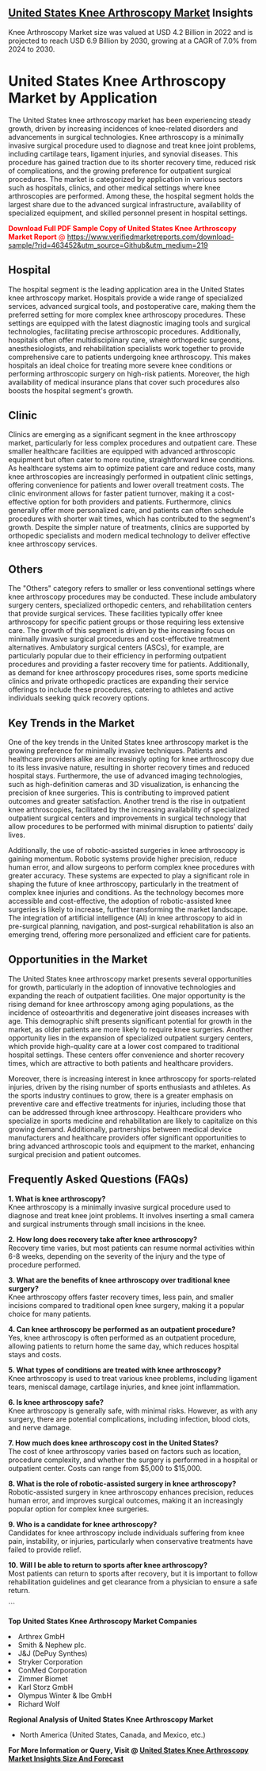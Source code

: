 <h2><a href="https://www.verifiedmarketreports.com/download-sample/?rid=463452&amp;utm_source=Github&amp;utm_medium=219" target="_blank">United States Knee Arthroscopy Market</a> Insights</h2><p>Knee Arthroscopy Market size was valued at USD 4.2 Billion in 2022 and is projected to reach USD 6.9 Billion by 2030, growing at a CAGR of 7.0% from 2024 to 2030.</p><p> <h1>United States Knee Arthroscopy Market by Application</h1> <p>The United States knee arthroscopy market has been experiencing steady growth, driven by increasing incidences of knee-related disorders and advancements in surgical technologies. Knee arthroscopy is a minimally invasive surgical procedure used to diagnose and treat knee joint problems, including cartilage tears, ligament injuries, and synovial diseases. This procedure has gained traction due to its shorter recovery time, reduced risk of complications, and the growing preference for outpatient surgical procedures. The market is categorized by application in various sectors such as hospitals, clinics, and other medical settings where knee arthroscopies are performed. Among these, the hospital segment holds the largest share due to the advanced surgical infrastructure, availability of specialized equipment, and skilled personnel present in hospital settings. <p><span class=""><span style="color: #ff0000;"><strong>Download Full PDF Sample Copy of United States Knee Arthroscopy Market Report</strong> @ </span><a href="https://www.verifiedmarketreports.com/download-sample/?rid=463452&amp;utm_source=Github&amp;utm_medium=219" target="_blank">https://www.verifiedmarketreports.com/download-sample/?rid=463452&amp;utm_source=Github&amp;utm_medium=219</a></span></p> <h2>Hospital</h2> <p>The hospital segment is the leading application area in the United States knee arthroscopy market. Hospitals provide a wide range of specialized services, advanced surgical tools, and postoperative care, making them the preferred setting for more complex knee arthroscopy procedures. These settings are equipped with the latest diagnostic imaging tools and surgical technologies, facilitating precise arthroscopic procedures. Additionally, hospitals often offer multidisciplinary care, where orthopedic surgeons, anesthesiologists, and rehabilitation specialists work together to provide comprehensive care to patients undergoing knee arthroscopy. This makes hospitals an ideal choice for treating more severe knee conditions or performing arthroscopic surgery on high-risk patients. Moreover, the high availability of medical insurance plans that cover such procedures also boosts the hospital segment's growth. <h2>Clinic</h2> <p>Clinics are emerging as a significant segment in the knee arthroscopy market, particularly for less complex procedures and outpatient care. These smaller healthcare facilities are equipped with advanced arthroscopic equipment but often cater to more routine, straightforward knee conditions. As healthcare systems aim to optimize patient care and reduce costs, many knee arthroscopies are increasingly performed in outpatient clinic settings, offering convenience for patients and lower overall treatment costs. The clinic environment allows for faster patient turnover, making it a cost-effective option for both providers and patients. Furthermore, clinics generally offer more personalized care, and patients can often schedule procedures with shorter wait times, which has contributed to the segment's growth. Despite the simpler nature of treatments, clinics are supported by orthopedic specialists and modern medical technology to deliver effective knee arthroscopy services. <h2>Others</h2> <p>The "Others" category refers to smaller or less conventional settings where knee arthroscopy procedures may be conducted. These include ambulatory surgery centers, specialized orthopedic centers, and rehabilitation centers that provide surgical services. These facilities typically offer knee arthroscopy for specific patient groups or those requiring less extensive care. The growth of this segment is driven by the increasing focus on minimally invasive surgical procedures and cost-effective treatment alternatives. Ambulatory surgical centers (ASCs), for example, are particularly popular due to their efficiency in performing outpatient procedures and providing a faster recovery time for patients. Additionally, as demand for knee arthroscopy procedures rises, some sports medicine clinics and private orthopedic practices are expanding their service offerings to include these procedures, catering to athletes and active individuals seeking quick recovery options. <h2>Key Trends in the Market</h2> <p>One of the key trends in the United States knee arthroscopy market is the growing preference for minimally invasive techniques. Patients and healthcare providers alike are increasingly opting for knee arthroscopy due to its less invasive nature, resulting in shorter recovery times and reduced hospital stays. Furthermore, the use of advanced imaging technologies, such as high-definition cameras and 3D visualization, is enhancing the precision of knee surgeries. This is contributing to improved patient outcomes and greater satisfaction. Another trend is the rise in outpatient knee arthroscopies, facilitated by the increasing availability of specialized outpatient surgical centers and improvements in surgical technology that allow procedures to be performed with minimal disruption to patients' daily lives. <p>Additionally, the use of robotic-assisted surgeries in knee arthroscopy is gaining momentum. Robotic systems provide higher precision, reduce human error, and allow surgeons to perform complex knee procedures with greater accuracy. These systems are expected to play a significant role in shaping the future of knee arthroscopy, particularly in the treatment of complex knee injuries and conditions. As the technology becomes more accessible and cost-effective, the adoption of robotic-assisted knee surgeries is likely to increase, further transforming the market landscape. The integration of artificial intelligence (AI) in knee arthroscopy to aid in pre-surgical planning, navigation, and post-surgical rehabilitation is also an emerging trend, offering more personalized and efficient care for patients. <h2>Opportunities in the Market</h2> <p>The United States knee arthroscopy market presents several opportunities for growth, particularly in the adoption of innovative technologies and expanding the reach of outpatient facilities. One major opportunity is the rising demand for knee arthroscopy among aging populations, as the incidence of osteoarthritis and degenerative joint diseases increases with age. This demographic shift presents significant potential for growth in the market, as older patients are more likely to require knee surgeries. Another opportunity lies in the expansion of specialized outpatient surgery centers, which provide high-quality care at a lower cost compared to traditional hospital settings. These centers offer convenience and shorter recovery times, which are attractive to both patients and healthcare providers. <p>Moreover, there is increasing interest in knee arthroscopy for sports-related injuries, driven by the rising number of sports enthusiasts and athletes. As the sports industry continues to grow, there is a greater emphasis on preventive care and effective treatments for injuries, including those that can be addressed through knee arthroscopy. Healthcare providers who specialize in sports medicine and rehabilitation are likely to capitalize on this growing demand. Additionally, partnerships between medical device manufacturers and healthcare providers offer significant opportunities to bring advanced arthroscopic tools and equipment to the market, enhancing surgical precision and patient outcomes. <h2>Frequently Asked Questions (FAQs)</h2> <p><strong>1. What is knee arthroscopy?</strong><br> Knee arthroscopy is a minimally invasive surgical procedure used to diagnose and treat knee joint problems. It involves inserting a small camera and surgical instruments through small incisions in the knee.</p> <p><strong>2. How long does recovery take after knee arthroscopy?</strong><br> Recovery time varies, but most patients can resume normal activities within 6-8 weeks, depending on the severity of the injury and the type of procedure performed.</p> <p><strong>3. What are the benefits of knee arthroscopy over traditional knee surgery?</strong><br> Knee arthroscopy offers faster recovery times, less pain, and smaller incisions compared to traditional open knee surgery, making it a popular choice for many patients.</p> <p><strong>4. Can knee arthroscopy be performed as an outpatient procedure?</strong><br> Yes, knee arthroscopy is often performed as an outpatient procedure, allowing patients to return home the same day, which reduces hospital stays and costs.</p> <p><strong>5. What types of conditions are treated with knee arthroscopy?</strong><br> Knee arthroscopy is used to treat various knee problems, including ligament tears, meniscal damage, cartilage injuries, and knee joint inflammation.</p> <p><strong>6. Is knee arthroscopy safe?</strong><br> Knee arthroscopy is generally safe, with minimal risks. However, as with any surgery, there are potential complications, including infection, blood clots, and nerve damage.</p> <p><strong>7. How much does knee arthroscopy cost in the United States?</strong><br> The cost of knee arthroscopy varies based on factors such as location, procedure complexity, and whether the surgery is performed in a hospital or outpatient center. Costs can range from $5,000 to $15,000.</p> <p><strong>8. What is the role of robotic-assisted surgery in knee arthroscopy?</strong><br> Robotic-assisted surgery in knee arthroscopy enhances precision, reduces human error, and improves surgical outcomes, making it an increasingly popular option for complex knee surgeries.</p> <p><strong>9. Who is a candidate for knee arthroscopy?</strong><br> Candidates for knee arthroscopy include individuals suffering from knee pain, instability, or injuries, particularly when conservative treatments have failed to provide relief.</p> <p><strong>10. Will I be able to return to sports after knee arthroscopy?</strong><br> Most patients can return to sports after recovery, but it is important to follow rehabilitation guidelines and get clearance from a physician to ensure a safe return.</p> ```</p><p><strong>Top United States Knee Arthroscopy Market Companies</strong></p><div data-test-id=""><p><li>Arthrex GmbH</li><li> Smith & Nephew plc.</li><li> J&J (DePuy Synthes)</li><li> Stryker Corporation</li><li> ConMed Corporation</li><li> Zimmer Biomet</li><li> Karl Storz GmbH</li><li> Olympus Winter & Ibe GmbH</li><li> Richard Wolf</li></p><div><strong>Regional Analysis of&nbsp;United States Knee Arthroscopy Market</strong></div><ul><li dir="ltr"><p dir="ltr">North America&nbsp;(United States, Canada, and Mexico, etc.)</p></li></ul><p><strong>For More Information or Query, Visit @&nbsp;</strong><strong><a href="https://www.verifiedmarketreports.com/product/knee-arthroscopy-market/?utm_source=Github&amp;utm_medium=219" target="_blank">United States Knee Arthroscopy Market Insights Size And Forecast</a></strong></p></div>

